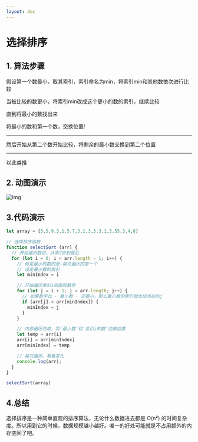 ```yaml
---
layout: doc
---
```

#  选择排序



## 1. 算法步骤

假设第一个数最小，取其索引，索引命名为min，将索引min和其他数依次进行比较

当被比较的数更小，将索引min改成这个更小的数的索引，继续比较

直到将最小的数找出来

将最小的数和第一个数，交换位置!

------

然后开始从第二个数开始比较，将剩余的最小数交换到第二个位置

------

以此类推



## 2. 动图演示

![img](https://www.runoob.com/wp-content/uploads/2019/03/selectionSort.gif)



## 3.代码演示

```js
let array = [5,5,9,3,1,5,7,3,1,3,5,3,1,3,55,3,4,8]

// 选择排序函数
function selectSort (arr) {
  // 开始遍历数组，从索引0到最后
  for (let i = 0; i < arr.length - 1; i++) {
    // 假定最小的数的是-每次遍历的第一个
    // 设定最小数的索引
    let minIndex = i

    // 开始遍历索引i后面的数字
    for (let j = i + 1; j < arr.length; j++) {
      // 如果数字比 - 最小数 - 还要小，那么最小数的索引就改成当前的j
      if (arr[j] < arr[minIndex]) {
        minIndex = j
      }
    }

    // 内部遍历完成，将‘最小数’和‘索引i的数’交换位置
    let temp = arr[i]
    arr[i] = arr[minIndex]
    arr[minIndex] = temp

    // 每次遍历，看看变化
    console.log(arr);
  }
}

selectSort(array)
```



## 4.总结

选择排序是一种简单直观的排序算法，无论什么数据进去都是 O(n²) 的时间复杂度。所以用到它的时候，数据规模越小越好。唯一的好处可能就是不占用额外的内存空间了吧。

